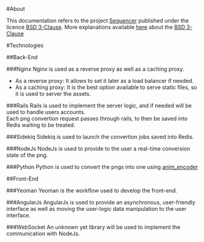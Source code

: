 #About

This documentation refers to the project [Sequencer](https://github.com/Micka33/sequencer) published under the licence [BSD 3-Clause](https://github.com/Micka33/sequencer/blob/master/LICENSE).
More explanations available [here](http://choosealicense.com/licenses/) about the [BSD 3-Clause](https://github.com/Micka33/sequencer/blob/master/LICENSE)

#Technologies

##Back-End

###Nginx
Nginx is used as a reverse proxy as well as a caching proxy.  
 - As a reverse proxy: It allows to set it later as a load balancer if needed.  
 - As a caching proxy: It is the best option available to serve static files, so it is used to server the assets.  

###Rails
Rails is used to implement the server logic, and if needed will be used to handle users accounts.  
Each png convertion request passes through rails, to then be saved into Redis waiting to be treated.  

###Sidekiq
Sidekiq is used to launch the convertion jobs saved into Redis.

###NodeJs
NodeJs is used to provide to the user a real-time conversion state of the png.

###Python
Python is used to convert the pngs into one using [anim_encoder](https://github.com/sublimehq/anim_encoder)

##Front-End

###Yeoman
Yeoman is the workflow used to develop the front-end.

###AngularJs
AngularJs is used to provide an asynchronous, user-friendly interface as well as moving the user-logic data manipulation to the user interface.  

###WebSocket
An unknown yet library will be used to implement the communication with NodeJs.

